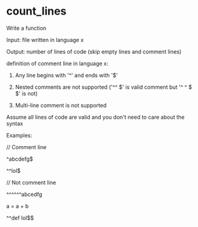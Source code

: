 # count_lines
Write a function

Input: file written in language x

Output: number of lines of code (skip empty lines and comment lines)
 
definition of comment line in language x:

1) Any line begins with '^' and ends with '$'

2) Nested comments are not supported ('^^ $' is valid comment but '^ ^ $ $' is not)

3) Multi-line comment is not supported

 
Assume all lines of code are valid and you don't need to care about the syntax

 
Examples:

// Comment line

^abcdefg$

^^lol$

 
// Not comment line

^^^^^^abcedfg

a = a + b

^^def lol$$
